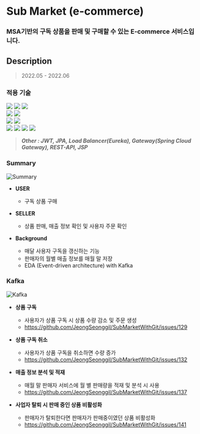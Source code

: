 #  Sub Market (e-commerce)

### MSA기반의 구독 상품을 판매 및 구매할 수 있는 E-commerce 서비스입니다.

## Description

> 2022.05 - 2022.06

### 적용 기술

<div>
<img src="https://img.shields.io/badge/Spring Boot-6DB33F?style=for-the-badge&logo=Spring Boot&logoColor=white" />
<img src="https://img.shields.io/badge/Flask-000000?style=for-the-badge&logo=Flask&logoColor=white" />
<img src="https://img.shields.io/badge/Spring Security-6DB33F?style=for-the-badge&logo=Spring Security&logoColor=white" /><br/>
<img src="https://img.shields.io/badge/MariaDB-003545?style=for-the-badge&logo=MariaDB&logoColor=white" />
<img src="https://img.shields.io/badge/MongoDB-47A248?style=for-the-badge&logo=MongoDB&logoColor=white" /><br/>
<img src="https://img.shields.io/badge/RabbitMQ-FF6600?style=for-the-badge&logo=RabbitMQ&logoColor=white" />
<img src="https://img.shields.io/badge/Apache Kafka-231F20?style=for-the-badge&logo=Apache Kafka&logoColor=white" /><br/>
<img src="https://img.shields.io/badge/Amazon EC2-FF9900?style=for-the-badge&logo=Amazon EC2&logoColor=white"/>
<img src="https://img.shields.io/badge/Amazon S3-569A31?style=for-the-badge&logo=Amazon S3&logoColor=white"/>
<img src="https://img.shields.io/badge/Microsoft Azure-0078D4?style=for-the-badge&logo=Microsoft Azure&logoColor=white"/>
<img src="https://img.shields.io/badge/GCP-4285F4?style=for-the-badge&logo=Google Cloud&logoColor=white"/><br/>
<div/>
   
> _**Other : JWT, JPA, Load Balancer(Eureka), Gateway(Spring Cloud Gateway), REST-API, JSP**_
### Summary

![Summary](https://user-images.githubusercontent.com/63443366/175762264-d15dfadd-e097-4dd9-8294-c86e65a15691.png)

* **USER**
    * 구독 상품 구매

* **SELLER**
    * 상품 판매, 매출 정보 확인 및 사용자 주문 확인

* **Background**
  * 매달 사용자 구독을 갱신하는 기능
  * 판매자의 월별 매출 정보를 매월 말 저장
  * EDA (Event-driven architecture) with Kafka

### Kafka

![Kafka](https://user-images.githubusercontent.com/63443366/175763046-816a1b35-9df7-4249-965b-fa7ce7f31ccc.png)

* **상품 구독**
  * 사용자가 상품 구독 시 상품 수량 감소 및 주문 생성
  * https://github.com/JeongSeonggil/SubMarketWithGit/issues/129

* **상품 구독 취소**
  * 사용자가 상품 구독을 취소하면 수량 증가
  * https://github.com/JeongSeonggil/SubMarketWithGit/issues/132

* **매출 정보 분석 및 적재**
  * 매월 말 판매자 서비스에 월 별 판매량을 적재 및 분석 시 사용
  * https://github.com/JeongSeonggil/SubMarketWithGit/issues/137

* **사업자 탈퇴 시 판매 중인 상품 비활성화**
  * 판매자가 탈퇴한다면 판매자가 판매중이였던 상품 비활성화
  * https://github.com/JeongSeonggil/SubMarketWithGit/issues/141
